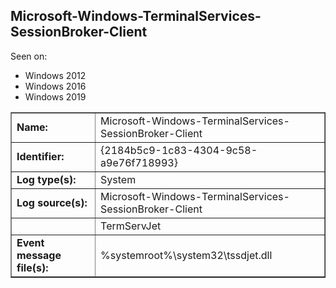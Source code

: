 ## Microsoft-Windows-TerminalServices-SessionBroker-Client

Seen on:
* Windows 2012
* Windows 2016
* Windows 2019

<table border="1" class="docutils">
  <tbody>
    <tr>
      <td><b>Name:</b></td>
      <td>Microsoft-Windows-TerminalServices-SessionBroker-Client</td>
    </tr>
    <tr>
      <td><b>Identifier:</b></td>
      <td>{2184b5c9-1c83-4304-9c58-a9e76f718993}</td>
    </tr>
    <tr>
      <td><b>Log type(s):</b></td>
      <td>System</td>
    </tr>
    <tr>
      <td><b>Log source(s):</b></td>
      <td>Microsoft-Windows-TerminalServices-SessionBroker-Client</td>
    </tr>
    <tr>
      <td>&nbsp;</td>
      <td>TermServJet</td>
    </tr>
    <tr>
      <td><b>Event message file(s):</b></td>
      <td>%systemroot%\system32\tssdjet.dll</td>
    </tr>
  </tbody>
</table>

&nbsp;

